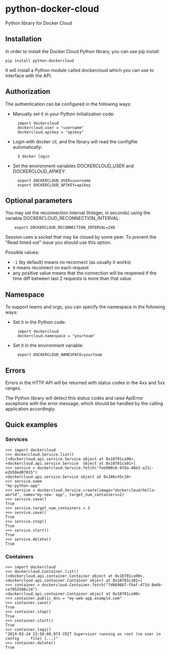 # python-docker-cloud

Python library for Docker Cloud

## Installation

In order to install the Docker Cloud Python library, you can use pip install:

	pip install python-dockercloud

It will install a Python module called dockercloud which you can use to interface with the API.

## Authorization

The authentication can be configured in the following ways:

* Manually set it in your Python initialization code:

		import dockercloud
		dockercloud.user = "username"
		dockercloud.apikey = "apikey"

* Login with docker cli, and the library will read the configfile automatically:

		$ docker login

* Set the environment variables DOCKERCLOUD_USER and DOCKERCLOUD_APIKEY:

		export DOCKERCLOUD_USER=username
		export DOCKERCLOUD_APIKEY=apikey

## Optional parameters

You may set the reconnection interval (Integer, in seconds) using the variable DOCKERCLOUD_RECONNECTION_INTERVAL:

		export DOCKERCLOUD_RECONNECTION_INTERVAL=240

Session uses a socket that may be closed by some peer. To prevent the "Read timed out" issue you should use this option.

Possible values:

* `-1` (by default) means no reconnect (as usually it works)
* `0` means reconnect on each request
* any positive value means that the connection will be reopened if the time diff between last 2 requests is more than that value

## Namespace

To support teams and orgs, you can specify the namespace in the following ways:

* Set it in the Python code:

        import dockercloud
        dockercloud.namespace = "yourteam"

* Set it in the environment variable:

        export DOCKERCLOUD_NAMESPACE=yourteam

## Errors

Errors in the HTTP API will be returned with status codes in the 4xx and 5xx ranges.

The Python library will detect this status codes and raise ApiError exceptions with the error message, which should be handled by the calling application accordingly.


## Quick examples

### Services

	>>> import dockercloud
	>>> dockercloud.Service.list()
	[<dockercloud.api.service.Service object at 0x10701ca90>, <dockercloud.api.service.Service 	object at 0x10701ca91>]
	>>> service = dockercloud.Service.fetch("fee900c6-97da-46b3-a21c-e2b50ed07015")
	<dockercloud.api.service.Service object at 0x106c45c10>
	>>> service.name
	"my-python-app"
	>>> service = dockercloud.Service.create(image="dockercloud/hello-world", name="my-new-	app", target_num_containers=2)
	>>> service.save()
	True
	>>> service.target_num_containers = 3
	>>> service.save()
	True
	>>> service.stop()
	True
	>>> service.start()
	True
	>>> service.delete()
	True

### Containers

	>>> import dockercloud
	>>> dockercloud.Container.list()
	[<dockercloud.api.container.Container object at 0x10701ca90>, <dockercloud.api.container.Container object at 0x10701ca91>]
	>>> container = dockercloud.Container.fetch("7d6696b7-fbaf-471d-8e6b-ce7052586c24")
	<dockercloud.api.container.Container object at 0x10701ca90>
	>>> container.public_dns = "my-web-app.example.com"
	>>> container.save()
	True
	>>> container.stop()
	True
	>>> container.start()
	True
	>>> container.logs()
	"2014-03-24 23:58:08,973 CRIT Supervisor running as root (no user in config 	file) [...]"
	>>> container.delete()
	True
